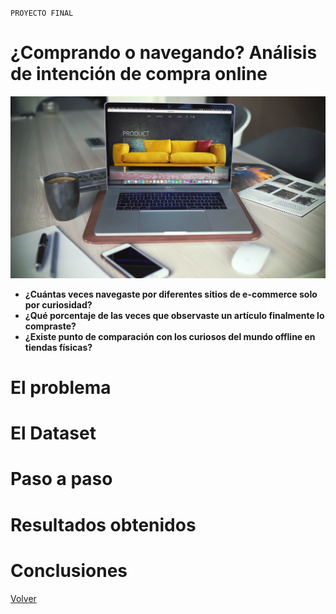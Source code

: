 `PROYECTO FINAL`

# ¿Comprando o navegando? Análisis de intención de compra online

![](./images/online.jpg)

- **¿Cuántas veces navegaste por diferentes sitios de e-commerce solo por curiosidad?**
- **¿Qué porcentaje de las veces que observaste un artículo finalmente lo compraste?**
- **¿Existe punto de comparación con los curiosos del mundo offline en tiendas físicas?**


# El problema

# El Dataset

# Paso a paso

# Resultados obtenidos

# Conclusiones

[Volver](./../README.md)
